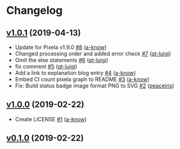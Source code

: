 # Changelog

## [v1.0.1](https://github.com/a-know/pi/compare/v1.0.0...v1.0.1) (2019-04-13)

* Update for Pixela v1.9.0 [#8](https://github.com/a-know/pi/pull/8) ([a-know](https://github.com/a-know))
* Changed processing order and added error check [#7](https://github.com/a-know/pi/pull/7) ([qt-luigi](https://github.com/qt-luigi))
* Omit the else statements [#6](https://github.com/a-know/pi/pull/6) ([qt-luigi](https://github.com/qt-luigi))
* fix comment [#5](https://github.com/a-know/pi/pull/5) ([qt-luigi](https://github.com/qt-luigi))
* Add a link to explanation blog entry [#4](https://github.com/a-know/pi/pull/4) ([a-know](https://github.com/a-know))
* Embed CI count pixela graph to README [#3](https://github.com/a-know/pi/pull/3) ([a-know](https://github.com/a-know))
* Fix: Build status badge image format PNG to SVG [#2](https://github.com/a-know/pi/pull/2) ([peaceiris](https://github.com/peaceiris))

## [v1.0.0](https://github.com/a-know/pi/compare/v0.1.0...v1.0.0) (2019-02-22)

* Create LICENSE [#1](https://github.com/a-know/pi/pull/1) ([a-know](https://github.com/a-know))

## [v0.1.0](https://github.com/a-know/pi/compare/7addacd9ed1e...v0.1.0) (2019-02-22)

